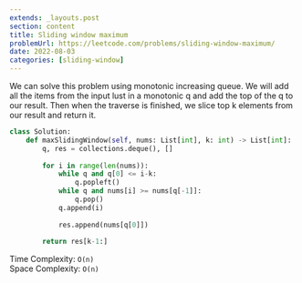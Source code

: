```yaml
---
extends: _layouts.post
section: content
title: Sliding window maximum
problemUrl: https://leetcode.com/problems/sliding-window-maximum/
date: 2022-08-03
categories: [sliding-window]
---
```


We can solve this problem using monotonic increasing queue. We will add all the items from the input lust in a monotonic q and add the top of the q to our result. Then when the traverse is finished, we slice top k elements from our result and return it.

```python
class Solution:
    def maxSlidingWindow(self, nums: List[int], k: int) -> List[int]:
        q, res = collections.deque(), []
        
        for i in range(len(nums)):
            while q and q[0] <= i-k:
                q.popleft()
            while q and nums[i] >= nums[q[-1]]:
                q.pop()
            q.append(i)
            
            res.append(nums[q[0]])
        
        return res[k-1:]
```

Time Complexity: `O(n)` <br/>
Space Complexity: `O(n)`